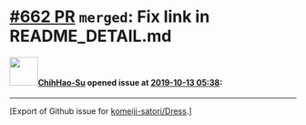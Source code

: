# [\#662 PR](https://github.com/komeiji-satori/Dress/pull/662) `merged`: Fix link in README_DETAIL.md

#### <img src="https://avatars.githubusercontent.com/u/22293202?u=34afa57e30ef1697c2cadc1c60115967e971a0de&v=4" width="50">[ChihHao-Su](https://github.com/ChihHao-Su) opened issue at [2019-10-13 05:38](https://github.com/komeiji-satori/Dress/pull/662):






-------------------------------------------------------------------------------



[Export of Github issue for [komeiji-satori/Dress](https://github.com/komeiji-satori/Dress).]
